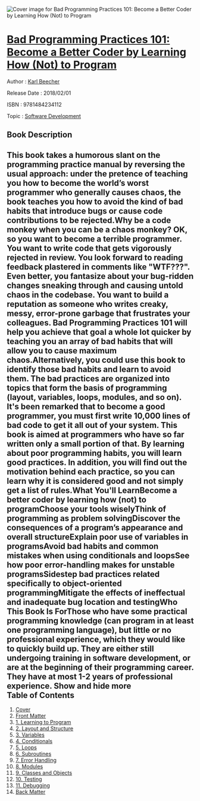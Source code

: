 ![Cover image for Bad Programming Practices 101: Become a Better Coder by Learning How (Not) to Program](https://imgdetail.ebookreading.net/cover/cover/20200215/EB9781484234112.jpg)

[Bad Programming Practices 101: Become a Better Coder by Learning How (Not) to Program](https://ebookreading.net/view/book/Bad+Programming+Practices+101%3A+Become+a+Better+Coder+by+Learning+How+%28Not%29+to+Program-EB9781484234112_1.html "Bad Programming Practices 101: Become a Better Coder by Learning How (Not) to Program")
====================================================================================================================

Author : [Karl Beecher](https://ebookreading.net/search/author/Karl+Beecher)

Release Date : 2018/02/01

ISBN : 9781484234112

Topic : [Software Development](https://ebookreading.net/search/category/software-development)

Book Description
-----------------

 This book takes a humorous slant on the programming practice manual by reversing the usual approach: under the pretence of teaching you how to become the world’s worst programmer who generally causes chaos, the book teaches you how to avoid the kind of bad habits that introduce bugs or cause code contributions to be rejected.Why be a code monkey when you can be a chaos monkey? OK, so you want to become a terrible programmer. You want to write code that gets vigorously rejected in review. You look forward to reading feedback plastered in comments like "WTF???". Even better, you fantasize about your bug-ridden changes sneaking through and causing untold chaos in the codebase. You want to build a reputation as someone who writes creaky, messy, error-prone garbage that frustrates your colleagues. Bad Programming Practices 101 will help you achieve that goal a whole lot quicker by teaching you an array of bad habits that will allow you to cause maximum chaos.Alternatively, you could use this book to identify those bad habits and learn to avoid them. The bad practices are organized into topics that form the basis of programming (layout, variables, loops, modules, and so on). It's been remarked that to become a good programmer, you must first write 10,000 lines of bad code to get it all out of your system. This book is aimed at programmers who have so far written only a small portion of that. By learning about poor programming habits, you will learn good practices. In addition, you will find out the motivation behind each practice, so you can learn why it is considered good and not simply get a list of rules.What You'll LearnBecome a better coder by learning how (not) to programChoose your tools wiselyThink of programming as problem solvingDiscover the consequences of a program’s appearance and overall structureExplain poor use of variables in programsAvoid bad habits and common mistakes when using conditionals and loopsSee how poor error-handling makes for unstable programsSidestep bad practices related specifically to object-oriented programmingMitigate the effects of ineffectual and inadequate bug location and testingWho This Book Is ForThose who have some practical programming knowledge (can program in at least one programming language), but little or no professional experience, which they would like to quickly build up. They are either still undergoing training in software development, or are at the beginning of their programming career. They have at most 1-2 years of professional experience.        Show and hide more                
Table of Contents
-----------------

1. [Cover](https://ebookreading.net/view/book/Bad+Programming+Practices+101%3A+Become+a+Better+Coder+by+Learning+How+%28Not%29+to+Program-EB9781484234112_1.html)
1. [Front Matter](https://ebookreading.net/view/book/Bad+Programming+Practices+101%3A+Become+a+Better+Coder+by+Learning+How+%28Not%29+to+Program-EB9781484234112_2.html)
1. [1. Learning to Program](https://ebookreading.net/view/book/Bad+Programming+Practices+101%3A+Become+a+Better+Coder+by+Learning+How+%28Not%29+to+Program-EB9781484234112_3.html)
1. [2. Layout and Structure](https://ebookreading.net/view/book/Bad+Programming+Practices+101%3A+Become+a+Better+Coder+by+Learning+How+%28Not%29+to+Program-EB9781484234112_4.html)
1. [3. Variables](https://ebookreading.net/view/book/Bad+Programming+Practices+101%3A+Become+a+Better+Coder+by+Learning+How+%28Not%29+to+Program-EB9781484234112_5.html)
1. [4. Conditionals](https://ebookreading.net/view/book/Bad+Programming+Practices+101%3A+Become+a+Better+Coder+by+Learning+How+%28Not%29+to+Program-EB9781484234112_6.html)
1. [5. Loops](https://ebookreading.net/view/book/Bad+Programming+Practices+101%3A+Become+a+Better+Coder+by+Learning+How+%28Not%29+to+Program-EB9781484234112_7.html)
1. [6. Subroutines](https://ebookreading.net/view/book/Bad+Programming+Practices+101%3A+Become+a+Better+Coder+by+Learning+How+%28Not%29+to+Program-EB9781484234112_8.html)
1. [7. Error Handling](https://ebookreading.net/view/book/Bad+Programming+Practices+101%3A+Become+a+Better+Coder+by+Learning+How+%28Not%29+to+Program-EB9781484234112_9.html)
1. [8. Modules](https://ebookreading.net/view/book/Bad+Programming+Practices+101%3A+Become+a+Better+Coder+by+Learning+How+%28Not%29+to+Program-EB9781484234112_10.html)
1. [9. Classes and Objects](https://ebookreading.net/view/book/Bad+Programming+Practices+101%3A+Become+a+Better+Coder+by+Learning+How+%28Not%29+to+Program-EB9781484234112_11.html)
1. [10. Testing](https://ebookreading.net/view/book/Bad+Programming+Practices+101%3A+Become+a+Better+Coder+by+Learning+How+%28Not%29+to+Program-EB9781484234112_12.html)
1. [11. Debugging](https://ebookreading.net/view/book/Bad+Programming+Practices+101%3A+Become+a+Better+Coder+by+Learning+How+%28Not%29+to+Program-EB9781484234112_13.html)
1. [Back Matter](https://ebookreading.net/view/book/Bad+Programming+Practices+101%3A+Become+a+Better+Coder+by+Learning+How+%28Not%29+to+Program-EB9781484234112_14.html)
